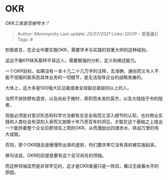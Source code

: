 # OKR
*OKR工具是否被夸大？*

> Author: #Anonymity
Last update: *25/07/2021* 
Links: [[SOP - 蒸蛋羹]]
Tags: #  
  
恕我直言，在企业中要实施OKR，需要学术与实践的双重大师的这种级别。  
  
这远不像KPI体系那样平易近人，需要极强的分析，定义和阐述能力。  
  
一个OKR目标，如果没有一本十几二十几万字的注释，去准确、通俗而又令人不能不信服的联系到具体业务的一切细节，是无法指导企业的战略发展的。  
  
大体上，这大多是500强大区总裁或者全球副总裁级别以上的人。  
  
当然不排除野有遗贤，以及尚处于微时、厚积而未发的英杰，以及大隐隐于市的隐者。  
  
但是必须是对意识形态和科学方法都有总览全局而又深入细节的认知，也对商业实践和人类社会有深刻入骨而又放眼十年乃至百年的洞见，才能在这个基础之上提出一个能拎着整个企业后脖领往上爬的OKR，从而激励出四渡赤水、转战万里的伟大成就。  
  
否则，那个OKR就会是傲慢吹出来的虚影，你们要庆幸它没有真的被实施起来。  
  
换句话说，OKR的前提是要有这个足可尚任的领袖。  
  
而这种领袖显然是非常罕见的，这才是OKR普遍只是一阵风，雁过无痕春水平的原因。